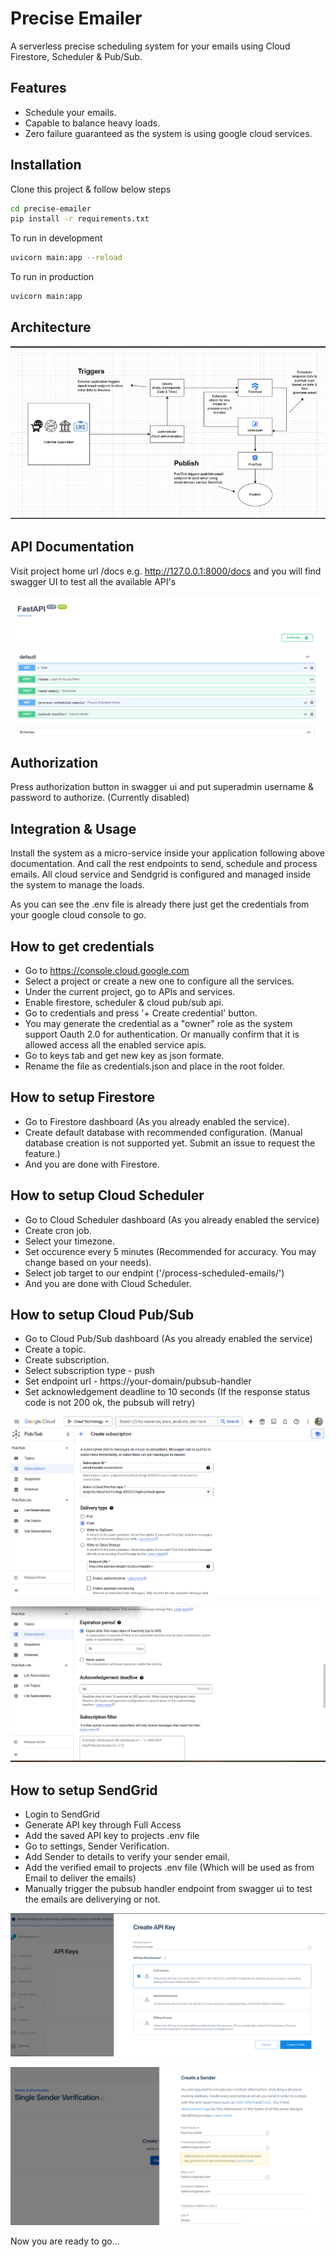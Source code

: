 # Precise Emailer
A serverless precise scheduling system for your emails using Cloud Firestore, Scheduler &amp; Pub/Sub. 

## Features

- Schedule your emails. 
- Capable to balance heavy loads. 
- Zero failure guaranteed as the system is using google cloud services. 

## Installation

Clone this project & follow below steps

```sh
cd precise-emailer
pip install -r requirements.txt
```

To run in development

```sh
uvicorn main:app --reload
```

To run in production

```sh
uvicorn main:app
```

## Architecture

![Architecture](/images/architecture.png?raw=true "Architecture")

## API Documentation

Visit project home url /docs e.g. http://127.0.0.1:8000/docs and you will find swagger UI to test all the available API's

![Server Running](/images/swagger_ui.png?raw=true "Server Running")

## Authorization

Press authorization button in swagger ui and put superadmin username & password to authorize. (Currently disabled)

## Integration & Usage

Install the system as a micro-service inside your application following above documentation. And call the rest endpoints to send, schedule and process emails. All cloud service and Sendgrid is configured and managed inside the system to manage the loads. 

As you can see the .env file is already there just get the credentials from your google cloud console to go. 

## How to get credentials 
- Go to https://console.cloud.google.com 
- Select a project or create a new one to configure all the services. 
- Under the current project, go to APIs and services. 
- Enable firestore, scheduler & cloud pub/sub api. 
- Go to credentials and press '+ Create credential' button. 
- You may generate the credential as a "owner" role as the system support Oauth 2.0 for authentication. Or manually confirm that it is allowed access all the enabled service apis. 
- Go to keys tab and get new key as json formate. 
- Rename the file as credentials.json and place in the root folder. 

## How to setup Firestore 
- Go to Firestore dashboard (As you already enabled the service).  
- Create default database with recommended configuration. (Manual database creation is not supported yet. Submit an issue to request the feature.)
- And you are done with Firestore. 

## How to setup Cloud Scheduler 
- Go to Cloud Scheduler dashboard (As you already enabled the service)
- Create cron job. 
- Select your timezone. 
- Set occurence every 5 minutes (Recommended for accuracy. You may change based on your needs). 
- Select job target to our endpint ('/process-scheduled-emails/')
- And you are done with Cloud Scheduler.

## How to setup Cloud Pub/Sub
- Go to Cloud Pub/Sub dashboard (As you already enabled the service)
- Create a topic.  
- Create subscription. 
- Select subscription type - push 
- Set endpoint url - https://your-domain/pubsub-handler
- Set acknowledgement deadline to 10 seconds (If the response status code is not 200 ok, the pubsub will retry) 

![Pubsub Creation](/images/pubsub_sub_creation.png?raw=true "Pubsub Creation")

![Acknowledgement Deadline](/images/subs_ack.png?raw=true "Acknowledgement Deadline")

## How to setup SendGrid 
- Login to SendGrid
- Generate API key through Full Access
- Add the saved API key to projects .env file
- Go to settings, Sender Verification. 
- Add Sender to details to verify your sender email. 
- Add the verified email to projects .env file (Which will be used as from Email to deliver the emails)
- Manually trigger the pubsub handler endpoint from swagger ui to test the emails are deliverying or not. 

![SendGrid API Key](/images/sendgrid_api_key.png?raw=true "SendGrid API Key")

![SendGrid Sender Verification](/images/sendgrid_sender_verification.png?raw=true "SendGrid Sender Verification")

Now you are ready to go...

